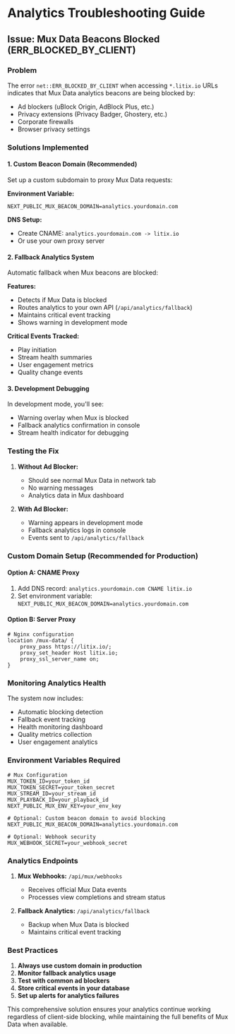 # Analytics Troubleshooting Guide

## Issue: Mux Data Beacons Blocked (ERR_BLOCKED_BY_CLIENT)

### Problem
The error `net::ERR_BLOCKED_BY_CLIENT` when accessing `*.litix.io` URLs indicates that Mux Data analytics beacons are being blocked by:
- Ad blockers (uBlock Origin, AdBlock Plus, etc.)
- Privacy extensions (Privacy Badger, Ghostery, etc.) 
- Corporate firewalls
- Browser privacy settings

### Solutions Implemented

#### 1. Custom Beacon Domain (Recommended)
Set up a custom subdomain to proxy Mux Data requests:

**Environment Variable:**
```env
NEXT_PUBLIC_MUX_BEACON_DOMAIN=analytics.yourdomain.com
```

**DNS Setup:**
- Create CNAME: `analytics.yourdomain.com -> litix.io`
- Or use your own proxy server

#### 2. Fallback Analytics System
Automatic fallback when Mux beacons are blocked:

**Features:**
- Detects if Mux Data is blocked
- Routes analytics to your own API (`/api/analytics/fallback`)
- Maintains critical event tracking
- Shows warning in development mode

**Critical Events Tracked:**
- Play initiation
- Stream health summaries 
- User engagement metrics
- Quality change events

#### 3. Development Debugging
In development mode, you'll see:
- Warning overlay when Mux is blocked
- Fallback analytics confirmation in console
- Stream health indicator for debugging

### Testing the Fix

1. **Without Ad Blocker:**
   - Should see normal Mux Data in network tab
   - No warning messages
   - Analytics data in Mux dashboard

2. **With Ad Blocker:**
   - Warning appears in development mode
   - Fallback analytics logs in console
   - Events sent to `/api/analytics/fallback`

### Custom Domain Setup (Recommended for Production)

#### Option A: CNAME Proxy
1. Add DNS record: `analytics.yourdomain.com CNAME litix.io`
2. Set environment variable: `NEXT_PUBLIC_MUX_BEACON_DOMAIN=analytics.yourdomain.com`

#### Option B: Server Proxy
```nginx
# Nginx configuration
location /mux-data/ {
    proxy_pass https://litix.io/;
    proxy_set_header Host litix.io;
    proxy_ssl_server_name on;
}
```

### Monitoring Analytics Health

The system now includes:
- Automatic blocking detection
- Fallback event tracking
- Health monitoring dashboard
- Quality metrics collection
- User engagement analytics

### Environment Variables Required

```env
# Mux Configuration
MUX_TOKEN_ID=your_token_id
MUX_TOKEN_SECRET=your_token_secret
MUX_STREAM_ID=your_stream_id
MUX_PLAYBACK_ID=your_playback_id
NEXT_PUBLIC_MUX_ENV_KEY=your_env_key

# Optional: Custom beacon domain to avoid blocking
NEXT_PUBLIC_MUX_BEACON_DOMAIN=analytics.yourdomain.com

# Optional: Webhook security
MUX_WEBHOOK_SECRET=your_webhook_secret
```

### Analytics Endpoints

1. **Mux Webhooks:** `/api/mux/webhooks`
   - Receives official Mux Data events
   - Processes view completions and stream status

2. **Fallback Analytics:** `/api/analytics/fallback`
   - Backup when Mux Data is blocked
   - Maintains critical event tracking

### Best Practices

1. **Always use custom domain in production**
2. **Monitor fallback analytics usage**  
3. **Test with common ad blockers**
4. **Store critical events in your database**
5. **Set up alerts for analytics failures**

This comprehensive solution ensures your analytics continue working regardless of client-side blocking, while maintaining the full benefits of Mux Data when available.